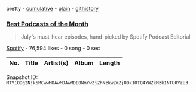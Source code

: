 pretty - [cumulative](/playlists/cumulative/37i9dQZF1DXdlkPQJ1PlTQ.md) - [plain](/playlists/plain/37i9dQZF1DXdlkPQJ1PlTQ) - [githistory](https://github.githistory.xyz/mackorone/spotify-playlist-archive/blob/main/playlists/plain/37i9dQZF1DXdlkPQJ1PlTQ)

### [Best Podcasts of the Month](https://open.spotify.com/playlist/37i9dQZF1DXdlkPQJ1PlTQ)

> July's must\-hear episodes, hand\-picked by Spotify Podcast Editorial

[Spotify](https://open.spotify.com/user/spotify) - 76,594 likes - 0 song - 0 sec

| No. | Title | Artist(s) | Album | Length |
|---|---|---|---|---|

Snapshot ID: `MTY1ODg2Njk5MCwwMDAwMDAwMDE0NmYwZjZhNzkwZmZjODk1OTQ4YWZkMzk1NTU0YzU3`
